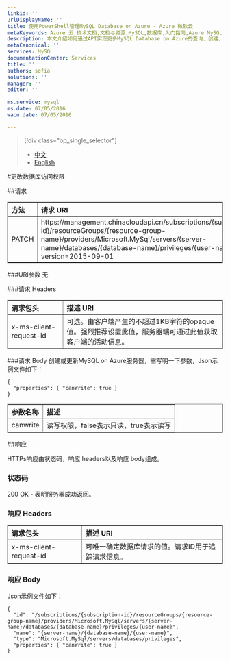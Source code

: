 ```yaml
---
linkid: ''
urlDisplayName: ''
title: 使用PowerShell管理MySQL Database on Azure - Azure 微软云
metaKeywords: Azure 云,技术文档,文档与资源,MySQL,数据库,入门指南,Azure MySQL, MySQL PaaS,Azure MySQL PaaS, API, Azure MySQL Service, Azure RDS
description: 本文介绍如何通过API实现更多MySQL Database on Azure的查询、创建、修改、删除等操作。
metaCanonical: ''
services: MySQL
documentationCenter: Services
title: ''
authors: sofia
solutions: ''
manager: ''
editor: ''

ms.service: mysql
ms.date: 07/05/2016
wacn.date: 07/05/2016

---
```


> [!div class="op_single_selector"]
> * [中文](./mysql-database-api-updateaccess.md)
> * [English](./mysql-database-enus-api-updateaccess.md)

#更改数据库访问权限

##请求
<table width="100%" border="1" cellspacing="0" cellpadding="0">
  <th align="left"><strong>方法</strong>
    </td>
  <th align="left"><strong>请求 URI</strong>
    </td>

  <tr>
    <td>PATCH    </td>
    <td>https://management.chinacloudapi.cn/subscriptions/{subscription-id}/resourceGroups/{resource-group-name}/providers/Microsoft.MySql/servers/{server-name}/databases/{database-name}/privileges/{user-name}?api-version=2015-09-01</td>
  </tr>
</table>

###URI参数
无

###请求 Headers
<table width="100%" border="1" cellspacing="0" cellpadding="0">
  <th align="left"><strong>请求包头</strong>
    </td>
  <th align="left"><strong>描述 URI</strong>
    </td>

  <tr>
    <td>x-ms-client-request-id</td>
    <td>可选。由客户端产生的不超过1KB字符的opaque值。强烈推荐设置此值，服务器端可通过此值获取客户端的活动信息。</td>
  </tr>
</table>

###请求 Body
创建或更新MySQL on Azure服务器，需写明一下参数，Json示例文件如下：
```
{
  "properties": { "canWrite": true }
}

```
<table width="100%" border="1" cellspacing="0" cellpadding="0">
  <th align="left"><strong>参数名称</strong>
    </td>
  <th align="left"><strong>描述</strong>
    </td>

  <tr>
    <td>canwrite</td>
    <td>读写权限，false表示只读，true表示读写</td>
  </tr>
</table>

##响应

HTTPs响应由状态码，响应 headers以及响应 body组成。
### 状态码
200 OK - 表明服务器成功返回。

### 响应 Headers

<table width="100%" border="1" cellspacing="0" cellpadding="0">
  <th align="left"><strong>请求包头</strong>
    </td>
  <th align="left"><strong>描述 URI</strong>
    </td>

  <tr>
    <td>x-ms-client-request-id</td>
    <td>可唯一确定数据库请求的值。请求ID用于追踪请求信息。</td>
  </tr>
</table>

### 响应 Body
Json示例文件如下：
```
{
  "id": "/subscriptions/{subscription-id}/resourceGroups/{resource-group-name}/providers/Microsoft.MySql/servers/{server-name}/databases/{database-name}/privileges/{user-name}",
  "name": "{server-name}/{database-name}/{user-name}",
  "type": "Microsoft.MySql/servers/databases/privileges",
  "properties": { "canWrite": true }
}

```